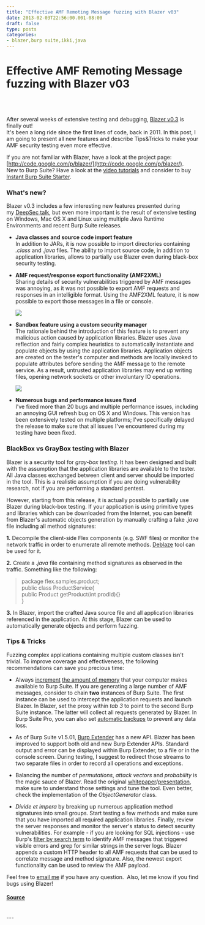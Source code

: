 ```yaml
---
title: "Effective AMF Remoting Message fuzzing with Blazer v03"
date: 2013-02-03T22:56:00.001-08:00
draft: false
type: posts
categories: 
- blazer,burp suite,ikki,java
---
```

# Effective AMF Remoting Message fuzzing with Blazer v03

<br/>

<br/>
  
After several weeks of extensive testing and debugging, [Blazer v0.3](http://code.google.com/p/blazer/downloads/detail?name=Blazer_v0.3.jar&can=2&q=) is finally out!  
It's been a long ride since the first lines of code, back in 2011. In this post, I am going to present all new features and describe Tips&Tricks to make your AMF security testing even more effective.  
  
If you are not familiar with Blazer, have a look at the project page: [http://code.google.com/p/blazer/](http://code.google.com/p/blazer/).  
New to Burp Suite? Have a look at the [video tutorials](http://portswigger.net/burp/tutorials/) and consider to buy [Instant Burp Suite Starter](http://www.packtpub.com/burp-suite-starter/book).  
  

### What's new?

Blazer v0.3 includes a few interesting new features presented during my [DeepSec talk](http://www.slideshare.net/ikkisoft/amf-testing-made-easy-deepsec-2012), but even more important is the result of extensive testing on Windows, Mac OS X and Linux using multiple Java Runtime Environments and recent Burp Suite releases.  
  

-   **Java classes and source code import feature**  
    In addition to JARs, it is now possible to import directories containing _.class_ and _.java_ files. The ability to import source code, in addition to application libraries, allows to partially use Blazer even during black-box security testing.  
    
-   **AMF request/response export functionality (AMF2XML)**  
    Sharing details of security vulnerabilities triggered by AMF messages was annoying, as it was not possible to export AMF requests and responses in an intelligible format. Using the AMF2XML feature, it is now possible to export those messages in a file or console.  
      
    
    [![](http://i.imgur.com/usvJo.png)](http://i.imgur.com/usvJo.png)
    
      
    
-   **Sandbox feature using a custom security manager**   
    The rationale behind the introduction of this feature is to prevent any malicious action caused by application libraries. Blazer uses Java reflection and fairly complex heuristics to automatically instantiate and populate objects by using the application libraries. Application objects are created on the tester's computer and methods are locally invoked to populate attributes before sending the AMF message to the remote service. As a result, untrusted application libraries may end up writing files, opening network sockets or other involuntary IO operations.  
      
    
    [![](http://i.imgur.com/whqQOre.png)](http://i.imgur.com/whqQOre.png)
    
      
    
-   **Numerous bugs and performance issues fixed**  
    I've fixed more than 20 bugs and multiple performance issues, including an annoying GUI refresh bug on OS X and Windows. This version has been extensively tested on multiple platforms; I've specifically delayed the release to make sure that all issues I've encountered during my testing have been fixed.

###   

### BlackBox vs GrayBox testing with Blazer

Blazer is a security tool for _gray-box testing_. It has been designed and built with the assumption that the application libraries are available to the tester. All Java classes exchanged between client and server should be imported in the tool. This is a realistic assumption if you are doing vulnerability research, not if you are performing a standard pentest.  
  
However, starting from this release, it is actually possible to partially use Blazer during black-box testing. If your application is using primitive types and libraries which can be downloaded from the Internet, you can benefit from Blazer's automatic objects generation by manually crafting a fake _.java_ file including all method signatures:  
  
**1.** Decompile the client-side Flex components (e.g. SWF files) or monitor the network traffic in order to enumerate all remote methods. [Deblaze](http://deblaze-tool.appspot.com/) tool can be used for it. 

  

**2.** Create a _.java_ file containing method signatures as observed in the traffic. Something like the following:  

> package flex.samples.product;  
> public class ProductService{  
> public Product getProduct(int prodId){}  
> } 

**3.** In Blazer, import the crafted Java source file and all application libraries referenced in the application. At this stage, Blazer can be used to automatically generate objects and perform fuzzing.  
  

### Tips & Tricks 

Fuzzing complex applications containing multiple custom classes isn't trivial. To improve coverage and effectiveness, the following recommendations can save you precious time:  
  

-   Always [increment](http://www.portswigger.net/burp/help/suite_gettingstarted.html#launching) [the amount of memory](http://www.portswigger.net/burp/help/suite_gettingstarted.html#launching) that your computer makes available to Burp Suite. If you are generating a large number of AMF messages, consider to chain **two** instances of Burp Suite. The first instance can be used to intercept the application requests and launch Blazer. In Blazer, set the proxy within _tab 3_ to point to the second Burp Suite instance. The latter will collect all requests generated by Blazer. In Burp Suite Pro, you can also set [automatic backups](http://www.portswigger.net/burp/help/options_misc.html#automaticbackup) to prevent any data loss.  
    
  
-   As of Burp Suite v1.5.01, [Burp Extender](http://www.portswigger.net/burp/extender/) has a new API. Blazer has been improved to support both old and new Burp Extender APIs. Standard output and error can be displayed within Burp Extender, to a file or in the console screen. During testing, I suggest to redirect those streams to two separate files in order to record all operations and exceptions.  
    
  
-   Balancing the number of _permutations_, _attack vectors_ and _probability_ is the magic sauce of Blazer. Read the original [whitepaper](http://blazer.googlecode.com/files/BH2012_LucaCarettoni_WP_FINAL.pdf)/[presentation](http://blazer.googlecode.com/files/BH2012_LucaCarettoni_PRESO_FINAL.pdf), make sure to understand those settings and tune the tool. Even better, check the implementation of the _ObjectGenerator_ class.  
    
  
-   _Divide et impera_ by breaking up numerous application method signatures into small groups. Start testing a few methods and make sure that you have imported all required application libraries. Finally, review the server responses and monitor the server's status to detect security vulnerabilities. For example - if you are looking for SQL injections - use Burp's [filter by search term](http://portswigger.net/burp/help/proxy_history.html#filter) to identify AMF messages that triggered visible errors and grep for similar strings in the server logs. Blazer appends a custom HTTP header to all AMF requests that can be used to correlate message and method signature. Also, the newest export functionality can be used to review the AMF payload. 

  
Feel free to [email me](mailto:luca.carettoni@ikkisoft.com) if you have any question.  Also, let me know if you find bugs using Blazer!

#### [Source](http://blog.nibblesec.org/feeds/7842457065653159428/comments/default)

<br/>
---
